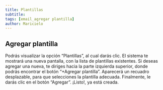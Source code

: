 ```yaml
---
title: Plantillas
subtitle: 
tags: [email_agregar plantilla]
author: Maricielo
---
```


## Agregar plantilla
Podrás visualizar la opción “Plantillas”, al cual darás clic.
El sistema te mostrará una nueva pantalla, con la lista de plantillas existentes. Si deseas agregar una nueva, te diriges hacia la parte izquierda superior, donde podrás encontrar el botón “+Agregar plantilla”. 
Aparecerá un recuadro desplazable, para que selecciones la plantilla adecuada. Finalmente, le darás clic en el botón “Agregar”. 
¡Listo!, ya está creada.


